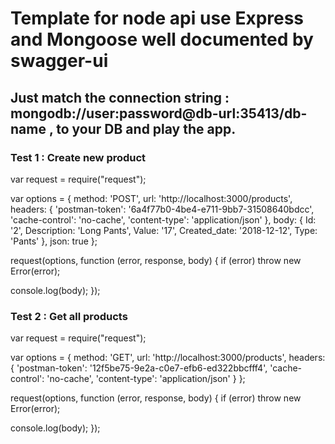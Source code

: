 
# Template for node api use Express and Mongoose well documented by swagger-ui

## Just match the connection string : mongodb://user:password@db-url:35413/db-name , to your DB and play the app.

### Test 1 : Create new product

var request = require("request");

var options = { method: 'POST',
  url: 'http://localhost:3000/products',
  headers: 
   { 'postman-token': '6a4f77b0-4be4-e711-9bb7-31508640bdcc',
     'cache-control': 'no-cache',
     'content-type': 'application/json' },
  body: 
   { Id: '2',
     Description: 'Long Pants',
     Value: '17',
     Created_date: '2018-12-12',
     Type: 'Pants' },
  json: true };

request(options, function (error, response, body) {
  if (error) throw new Error(error);

  console.log(body);
});

### Test 2 : Get all products

var request = require("request");

var options = { method: 'GET',
  url: 'http://localhost:3000/products',
  headers: 
   { 'postman-token': '12f5be75-9e2a-c0e7-efb6-ed322bbcfff4',
     'cache-control': 'no-cache',
     'content-type': 'application/json' } };

request(options, function (error, response, body) {
  if (error) throw new Error(error);

  console.log(body);
});
